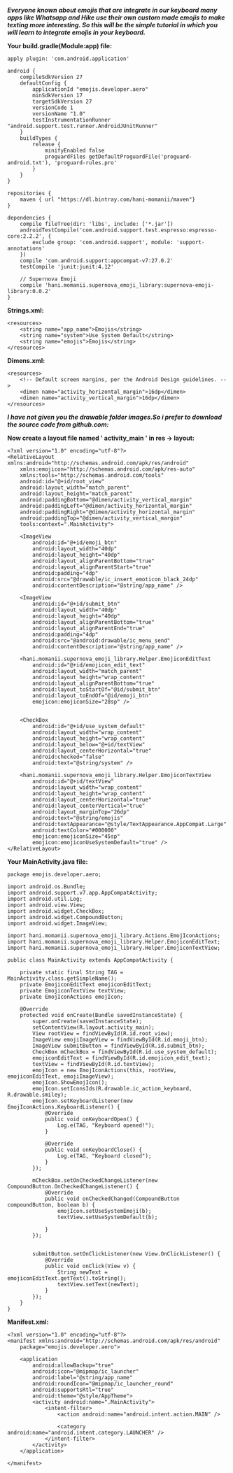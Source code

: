 ***Everyone known about emojis that are integrate in our keyboard many apps like Whatsapp and Hike use their own custom made emojis to make texting more interesting. So this will be the simple tutorial in which you will learn to integrate emojis in your keyboard.***

**Your build.gradle(Module:app) file:**

    apply plugin: 'com.android.application'

    android {
        compileSdkVersion 27
        defaultConfig {
            applicationId "emojis.developer.aero"
            minSdkVersion 17
            targetSdkVersion 27
            versionCode 1
            versionName "1.0"
            testInstrumentationRunner "android.support.test.runner.AndroidJUnitRunner"
        }
        buildTypes {
            release {
                minifyEnabled false
                proguardFiles getDefaultProguardFile('proguard-android.txt'), 'proguard-rules.pro'
            }
        }
    }

    repositories {
        maven { url "https://dl.bintray.com/hani-momanii/maven"}
    }

    dependencies {
        compile fileTree(dir: 'libs', include: ['*.jar'])
        androidTestCompile('com.android.support.test.espresso:espresso-core:2.2.2', {
            exclude group: 'com.android.support', module: 'support-annotations'
        })
        compile 'com.android.support:appcompat-v7:27.0.2'
        testCompile 'junit:junit:4.12'

        // Supernova Emoji
        compile 'hani.momanii.supernova_emoji_library:supernova-emoji-library:0.0.2'
    }

**Strings.xml:**

    <resources>
        <string name="app_name">Emojis</string>
        <string name="system">Use System Default</string>
        <string name="emojis">Emojis</string>
    </resources>

**Dimens.xml:**

    <resources>
        <!-- Default screen margins, per the Android Design guidelines. -->
        <dimen name="activity_horizontal_margin">16dp</dimen>
        <dimen name="activity_vertical_margin">16dp</dimen>
    </resources>

***I have not given you the drawable folder images.So i prefer to download the source code from github.com:***

**Now create a layout file named ' activity_main ' in res -> layout:**

    <?xml version="1.0" encoding="utf-8"?>
    <RelativeLayout xmlns:android="http://schemas.android.com/apk/res/android"
        xmlns:emojicon="http://schemas.android.com/apk/res-auto"
        xmlns:tools="http://schemas.android.com/tools"
        android:id="@+id/root_view"
        android:layout_width="match_parent"
        android:layout_height="match_parent"
        android:paddingBottom="@dimen/activity_vertical_margin"
        android:paddingLeft="@dimen/activity_horizontal_margin"
        android:paddingRight="@dimen/activity_horizontal_margin"
        android:paddingTop="@dimen/activity_vertical_margin"
        tools:context=".MainActivity">

        <ImageView
            android:id="@+id/emoji_btn"
            android:layout_width="40dp"
            android:layout_height="40dp"
            android:layout_alignParentBottom="true"
            android:layout_alignParentStart="true"
            android:padding="4dp"
            android:src="@drawable/ic_insert_emoticon_black_24dp"
            android:contentDescription="@string/app_name" />

        <ImageView
            android:id="@+id/submit_btn"
            android:layout_width="40dp"
            android:layout_height="40dp"
            android:layout_alignParentBottom="true"
            android:layout_alignParentEnd="true"
            android:padding="4dp"
            android:src="@android:drawable/ic_menu_send"
            android:contentDescription="@string/app_name" />

        <hani.momanii.supernova_emoji_library.Helper.EmojiconEditText
            android:id="@+id/emojicon_edit_text"
            android:layout_width="match_parent"
            android:layout_height="wrap_content"
            android:layout_alignParentBottom="true"
            android:layout_toStartOf="@id/submit_btn"
            android:layout_toEndOf="@id/emoji_btn"
            emojicon:emojiconSize="28sp" />


        <CheckBox
            android:id="@+id/use_system_default"
            android:layout_width="wrap_content"
            android:layout_height="wrap_content"
            android:layout_below="@+id/textView"
            android:layout_centerHorizontal="true"
            android:checked="false"
            android:text="@string/system" />

        <hani.momanii.supernova_emoji_library.Helper.EmojiconTextView
            android:id="@+id/textView"
            android:layout_width="wrap_content"
            android:layout_height="wrap_content"
            android:layout_centerHorizontal="true"
            android:layout_centerVertical="true"
            android:layout_marginTop="26dp"
            android:text="@string/emojis"
            android:textAppearance="@style/TextAppearance.AppCompat.Large"
            android:textColor="#000000"
            emojicon:emojiconSize="45sp"
            emojicon:emojiconUseSystemDefault="true" />
    </RelativeLayout>

**Your MainActivity.java file:**

    package emojis.developer.aero;

    import android.os.Bundle;
    import android.support.v7.app.AppCompatActivity;
    import android.util.Log;
    import android.view.View;
    import android.widget.CheckBox;
    import android.widget.CompoundButton;
    import android.widget.ImageView;

    import hani.momanii.supernova_emoji_library.Actions.EmojIconActions;
    import hani.momanii.supernova_emoji_library.Helper.EmojiconEditText;
    import hani.momanii.supernova_emoji_library.Helper.EmojiconTextView;

    public class MainActivity extends AppCompatActivity {

        private static final String TAG = MainActivity.class.getSimpleName();
        private EmojiconEditText emojiconEditText;
        private EmojiconTextView textView;
        private EmojIconActions emojIcon;

        @Override
        protected void onCreate(Bundle savedInstanceState) {
            super.onCreate(savedInstanceState);
            setContentView(R.layout.activity_main);
            View rootView = findViewById(R.id.root_view);
            ImageView emojiImageView = findViewById(R.id.emoji_btn);
            ImageView submitButton = findViewById(R.id.submit_btn);
            CheckBox mCheckBox = findViewById(R.id.use_system_default);
            emojiconEditText = findViewById(R.id.emojicon_edit_text);
            textView = findViewById(R.id.textView);
            emojIcon = new EmojIconActions(this, rootView, emojiconEditText, emojiImageView);
            emojIcon.ShowEmojIcon();
            emojIcon.setIconsIds(R.drawable.ic_action_keyboard, R.drawable.smiley);
            emojIcon.setKeyboardListener(new EmojIconActions.KeyboardListener() {
                @Override
                public void onKeyboardOpen() {
                    Log.e(TAG, "Keyboard opened!");
                }

                @Override
                public void onKeyboardClose() {
                    Log.e(TAG, "Keyboard closed");
                }
            });

            mCheckBox.setOnCheckedChangeListener(new CompoundButton.OnCheckedChangeListener() {
                @Override
                public void onCheckedChanged(CompoundButton compoundButton, boolean b) {
                    emojIcon.setUseSystemEmoji(b);
                    textView.setUseSystemDefault(b);

                }
            });


            submitButton.setOnClickListener(new View.OnClickListener() {
                @Override
                public void onClick(View v) {
                    String newText = emojiconEditText.getText().toString();
                    textView.setText(newText);
                }
            });
        }
    }

**Manifest.xml:**

    <?xml version="1.0" encoding="utf-8"?>
    <manifest xmlns:android="http://schemas.android.com/apk/res/android"
        package="emojis.developer.aero">

        <application
            android:allowBackup="true"
            android:icon="@mipmap/ic_launcher"
            android:label="@string/app_name"
            android:roundIcon="@mipmap/ic_launcher_round"
            android:supportsRtl="true"
            android:theme="@style/AppTheme">
            <activity android:name=".MainActivity">
                <intent-filter>
                    <action android:name="android.intent.action.MAIN" />

                    <category android:name="android.intent.category.LAUNCHER" />
                </intent-filter>
            </activity>
        </application>

    </manifest>